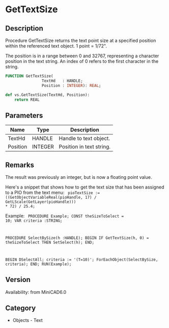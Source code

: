 # GetTextSize

## Description
Procedure GetTextSize returns the text point size at a specified position within the referenced text object. 1 point = 1/72&quot;. 

The position is in a range between 0 and 32767, representing a character position in the text string. An index of 0 refers to the first character in the string.

```pascal
FUNCTION GetTextSize(
				TextHd   : HANDLE;
				Position : INTEGER): REAL;
```

```python
def vs.GetTextSize(TextHd, Position):
    return REAL
```

## Parameters
|Name|Type|Description|
|---|---|---|
|TextHd|HANDLE|Handle to text object.|
|Position|INTEGER|Position in text string.|

## Remarks
The result was previously an integer, but is now a floating point value.

Here's a snippet that shows how to get the text size that has been assigned to a PIO from the text menu:
<code lang="pas">
pioTextSize := ((GetObjectVariableReal(pioHandle, 17) / GetLScale(GetLayer(pioHandle))) * 72) / 25.4;
</code>


Example:
<code lang="pas">
PROCEDURE Example;
CONST
theSizeToSelect = 10;
VAR
criteria :STRING;

PROCEDURE SelectBySize(h :HANDLE);
BEGIN
IF GetTextSize(h, 0) = theSizeToSelect THEN SetSelect(h);
END;

BEGIN
DSelectAll;
criteria := '(T=10)';
ForEachObject(SelectBySize, criteria);
END;
RUN(Example);
</code>

## Version
Availability: from MiniCAD6.0

## Category
* Objects - Text

